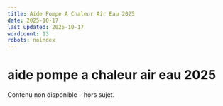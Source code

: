 ```yaml
---
title: Aide Pompe A Chaleur Air Eau 2025
date: 2025-10-17
last_updated: 2025-10-17
wordcount: 13
robots: noindex
---
```


# aide pompe a chaleur air eau 2025

Contenu non disponible – hors sujet.